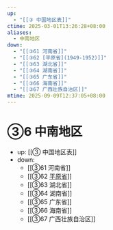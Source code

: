 ```yaml
---
up:
  - "[[③ 中国地区表]]"
ctime: 2025-03-01T13:26:28+08:00
aliases:
  - 中南地区
down:
  - "[[③61 河南省]]"
  - "[[③62 [平原省](1949-1952)]]"
  - "[[③63 湖北省]]"
  - "[[③64 湖南省]]"
  - "[[③65 广东省]]"
  - "[[③66 海南省]]"
  - "[[③67 广西壮族自治区]]"
mtime: 2025-09-09T12:37:05+08:00
---
```


# ③6 中南地区

- up: [[③ 中国地区表]]
- down:	
	- [[③61 河南省]]
	- [[③62 [平原省](1949-1952)]]
	- [[③63 湖北省]]
	- [[③64 湖南省]]
	- [[③65 广东省]]
	- [[③66 海南省]]
	- [[③67 广西壮族自治区]]
	
